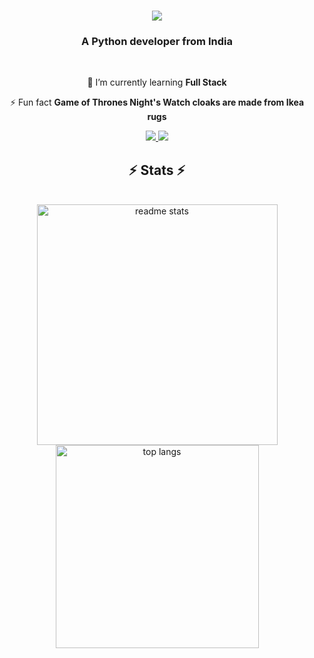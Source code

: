 <h1 align="center">
    <img src="https://readme-typing-svg.herokuapp.com/?font=Righteous&size=35&center=true&vCenter=true&width=500&height=70&duration=5000&lines=Hi+There!+👋;How+are+you+doing?;+I'm+Kishan+Sonagara!;" />
</h1>
<h3 align="center">A Python developer from India</h3>

<br/>

<div align="center">
 
 🌱 I’m currently learning **Full Stack**

<!-- 🔭 I’m currently working on **a marketplace** -->

<!-- 💬 Ask me about **React, Firebase, Node.js... or anything [here](https://github.com/hitarthsh/hitarthsh)** -->

⚡ Fun fact **Game of Thrones Night's Watch cloaks are made from Ikea rugs**

 </div>

 <div align="center"> 
  <a href="mailto:kdsonagara19@gmail.com">
    <img src="https://img.shields.io/badge/Gmail-333333?style=for-the-badge&logo=gmail&logoColor=red" target="_blank" />
  </a>
  <a href="http://www.linkedin.com/in/kishan-sonagara-96967a201" target="_blank">
    <img src="https://img.shields.io/badge/LinkedIn-0077B5?style=for-the-badge&logo=linkedin&logoColor=white" target="_blank" />
  </a>
  <!-- <a href="https://hitarthsh.github.io/Courses-kero.com/" target="_blank">
     <img src="https://img.shields.io/badge/Portfolio-FF5722?style=for-the-badge&logo=todoist&logoColor=white" target="_blank" /> sqlite, safari, google-chrome are other good icon options
  </a> -->
</div>

<!-- <div align="center">
  <h2>🐍 My Contributions 🐍</h2>
  ![Snake animation](https://github.com/kdsking19/kdsking19/blob/output/github-contribution-grid-snake.svg)
</div> -->

<h2 align="center">⚡ Stats ⚡</h2>
<br>
<div align=center>
<!-- <img width=390 src="https://github-readme-streak-stats.herokuapp.com/?user=hitarthsh&theme=react&hide_border=false" alt="readme ststs"/> -->
<img width=385 src="https://github-readme-stats.vercel.app/api?username=kdsking19&theme=react&show_icons=true&hide_border=false&count_private=true" alt="readme stats" /><br>
<img width=325 align="center" src="https://github-readme-stats.vercel.app/api/top-langs/?username=kdsking19&theme=react&show_icons=true&hide_border=false&layout=compact" alt="top langs" />
</div>
